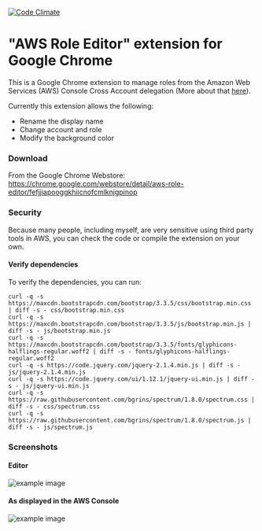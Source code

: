 [![Code Climate](https://codeclimate.com/github/mwiora/aws-role-editor/badges/gpa.svg)](https://codeclimate.com/github/mwiora/aws-role-editor)

# "AWS Role Editor" extension for Google Chrome

This is a Google Chrome extension to manage roles from the Amazon Web Services (AWS) Console Cross Account delegation
(More about that [here](http://docs.aws.amazon.com/IAM/latest/UserGuide/walkthru_cross-account-with-roles.html)).

Currently this extension allows the following:
* Rename the display name
* Change account and role
* Modify the background color

### Download
From the Google Chrome Webstore: https://chrome.google.com/webstore/detail/aws-role-editor/fefjjiapooggkhiicnofcmlknjgpinop

### Security
Because many people, including myself, are very sensitive using third party tools in AWS, you can check the code or compile the extension on your own.

#### Verify dependencies
To verify the dependencies, you can run:

```
curl -q -s https://maxcdn.bootstrapcdn.com/bootstrap/3.3.5/css/bootstrap.min.css | diff -s - css/bootstrap.min.css
curl -q -s https://maxcdn.bootstrapcdn.com/bootstrap/3.3.5/js/bootstrap.min.js | diff -s - js/bootstrap.min.js
curl -q -s https://maxcdn.bootstrapcdn.com/bootstrap/3.3.5/fonts/glyphicons-halflings-regular.woff2 | diff -s - fonts/glyphicons-halflings-regular.woff2
curl -q -s https://code.jquery.com/jquery-2.1.4.min.js | diff -s - js/jquery-2.1.4.min.js
curl -q -s https://code.jquery.com/ui/1.12.1/jquery-ui.min.js | diff -s - js/jquery-ui.min.js
curl -q -s https://raw.githubusercontent.com/bgrins/spectrum/1.8.0/spectrum.css | diff -s - css/spectrum.css
curl -q -s https://raw.githubusercontent.com/bgrins/spectrum/1.8.0/spectrum.js | diff -s - js/spectrum.js
```

### Screenshots
#### Editor
![example image](https://lh3.googleusercontent.com/_uWwbvqql457gLc2oDq5-vJ6b8pLRTkfdXDC8RkUlRUCDv4WdyhNjVMZ-OGUfyaCBPLszAwQ=s640-h400-e365-rw "AWS Role Editor")
#### As displayed in the AWS Console
![example image](https://lh3.googleusercontent.com/dhTb_FYvg7A07BR4SOR1Oopi6quBxDe-XY0iaje9aptNei-ZDhE83AGp1hqzN7juEA0JjcDV=s640-h400-e365-rw "AWS Role Editor")
